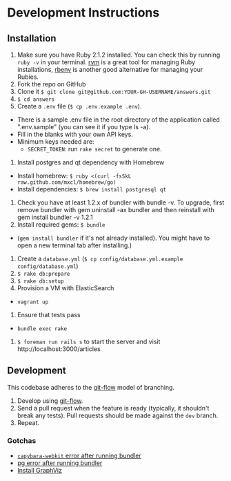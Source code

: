 # Development Instructions
 
## Installation

1. Make sure you have Ruby 2.1.2 installed. You can check this by running `ruby -v` in your terminal. [rvm](https://rvm.io/) is a great tool for managing Ruby installations, [rbenv](https://github.com/sstephenson/rbenv) is another good alternative for managing your Rubies.
1. Fork the repo on GitHub
1. Clone it `$ git clone git@github.com:YOUR-GH-USERNAME/answers.git`
1. `$ cd answers`
1. Create a `.env` file (`$ cp .env.example .env`). 
  - There is a sample .env file in the root directory of the application called ".env.sample" (you can see it if you type ls -a).
  - Fill in the blanks with your own API keys. 
  - Minimum keys needed are:
    - `SECRET_TOKEN`: run `rake secret` to generate one.
1. Install postgres and qt dependency with Homebrew
  - Install homebrew: `$ ruby <(curl -fsSkL raw.github.com/mxcl/homebrew/go)`
  - Install dependencies: `$ brew install postgresql qt`  
1. Check you have at least 1.2.x of bundler with bundle -v. To upgrade, first remove bundler with gem uninstall -ax bundler and then reinstall with gem install bundler -v 1.2.1
1. Install required gems: `$ bundle`
  - (`gem install bundler` if it's not already installed). You might have to open a new terminal tab after installing.)
1. Create a `database.yml` (`$ cp config/database.yml.example config/database.yml`)
1. `$ rake db:prepare`
1. `$ rake db:setup`
1. Provision a VM with ElasticSearch
  - `vagrant up`
1. Ensure that tests pass
  - `bundle exec rake`
1. `$ foreman run rails s` to start the server and visit http://localhost:3000/articles

## Development

This codebase adheres to the [git-flow](http://nvie.com/posts/a-successful-git-branching-model/) model of branching.

1. Develop using [git-flow](http://nvie.com/posts/a-successful-git-branching-model/).
2. Send a pull request when the feature is ready (typically, it shouldn't break any tests). Pull requests should be made against the `dev` branch.
3. Repeat.

### Gotchas

- [`capybara-webkit` error after running bundler](https://github.com/18F/answers_take1/issues/11)
- [pg error after running bundler](https://github.com/18F/answers_take1/issues/12)
- [Install GraphViz](https://github.com/18F/answers_take1/issues/13)
